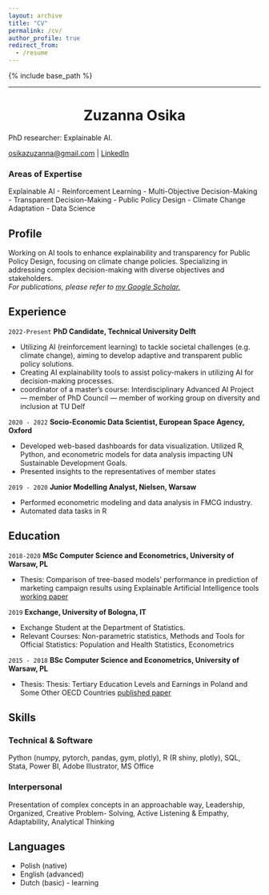 ```yaml
---
layout: archive
title: "CV"
permalink: /cv/
author_profile: true
redirect_from:
  - /resume
---
```


{% include base_path %}


---
# <center>Zuzanna Osika
PhD researcher: Explainable AI. </center>

<div id="webaddress">
<a href="osikazuzanna@gmail.com">osikazuzanna@gmail.com</a>
| <a href="linkedin.com/zuzanna-osika">LinkedIn</a>
</div>


### Areas of Expertise

Explainable AI - Reinforcement Learning - Multi-Objective Decision-Making - Transparent Decision-Making - Public Policy Design - Climate Change Adaptation - Data Science

## Profile

Working on AI tools to enhance explainability and transparency for Public Policy Design, focusing on climate change policies. Specializing in addressing complex decision-making with diverse objectives and stakeholders. <br> 
*For publications, please refer to [my Google Scholar.](https://scholar.google.com/citations?user=R2OlncAAAAAJ&hl=en)*



## Experience 

`2022-Present`
__PhD Candidate, Technical University Delft__ <br>
- Utilizing AI (reinforcement learning) to tackle societal challenges (e.g. climate change), aiming to develop adaptive and
transparent public policy solutions.<br>
- Creating AI explainability tools to assist policy-makers in utilizing AI for decision-making processes. <br>
- coordinator of a master’s course: Interdisciplinary Advanced AI Project — member of PhD Council — member of working group
on diversity and inclusion at TU Delf

`2020 - 2022`
__Socio-Economic Data Scientist, European Space Agency, Oxford__ <br>


- Developed web-based dashboards for data visualization. Utilized R, Python, and econometric models for data analysis impacting
UN Sustainable Development Goals. <br>
- Presented insights to the representatives of member states


`2019 - 2020`
__Junior Modelling Analyst, Nielsen, Warsaw__ <br>

- Performed econometric modeling and data analysis in FMCG industry.
- Automated data tasks in R




## Education

`2018-2020`
__MSc Computer Science and Econometrics, University of Warsaw, PL__ <br>

- Thesis: Comparison of tree-based models’ performance in prediction of
marketing campaign results using Explainable Artificial Intelligence tools [working paper](https://www.researchgate.net/profile/Marcin-Chlebus/publication/341914621_COMPARISON_OF_TREE-BASED_MODELS_PERFORMANCE_IN_PREDICTION_OF_MARKETING_CAMPAIGN_RESULTS_USING_EXPLAINABLE_ARTIFICIAL_INTELLIGENCE_TOOLS_MARCIN_CHLEBUS_ZUZANNA_OSIKA_UNIVERSITY_OF_WARSAW_FACULTY_OF_ECO/links/5ed95c3492851c9c5e815902/COMPARISON-OF-TREE-BASED-MODELS-PERFORMANCE-IN-PREDICTION-OF-MARKETING-CAMPAIGN-RESULTS-USING-EXPLAINABLE-ARTIFICIAL-INTELLIGENCE-TOOLS-MARCIN-CHLEBUS-ZUZANNA-OSIKA-UNIVERSITY-OF-WARSAW-FACULTY-OF-ECO.pdf)



`2019`
__Exchange, University of Bologna, IT__ <br>

- Exchange Student at the Department of Statistics. 
- Relevant Courses: Non-parametric statistics, Methods and Tools for Official Statistics: Population and Health Statistics, Econometrics


`2015 - 2018`
__BSc Computer Science and Econometrics, University of Warsaw, PL__ <br>

- Thesis: Thesis: Tertiary Education Levels and Earnings in Poland and Some Other OECD Countries [published paper](https://cejsh.icm.edu.pl/cejsh/element/bwmeta1.element.cejsh-5b87fcbd-ad57-46be-a5c4-ef60f7278194)



## Skills

### Technical & Software
Python (numpy, pytorch, pandas, gym, plotly), R (R shiny, plotly), SQL, Stata, Power BI,
Adobe Illustrator, MS Office 

### Interpersonal 
Presentation of complex concepts in an approachable way, Leadership, Organized, Creative Problem-
Solving, Active Listening & Empathy, Adaptability, Analytical Thinking

## Languages

- Polish (native)
- English (advanced)
- Dutch (basic) - learning



